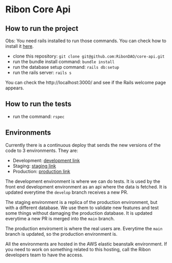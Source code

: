 # Ribon Core Api

## How to run the project

Obs: You need rails installed to run those commands. You can check how to
install it [here](https://www.howtoforge.com/tutorial/ubuntu-ruby-on-rails/).

- clone this repository: `git clone git@github.com:RibonDAO/core-api.git`
- run the bundle install command: `bundle install`
- run the database setup command: `rails db:setup`
- run the rails server: `rails s`

You can check the http://localhost:3000/ and see if the Rails welcome page appears.

## How to run the tests

- run the command: `rspec`

## Environments
Currently there is a continuous deploy that sends the new versions of the code to 3 environments.
They are:
- Development: [development link](http://dev-api.eba-fktmq9bg.us-east-1.elasticbeanstalk.com/admin)
- Staging: [staging link](https://staging-dapp-api.ribon.io/admin)
- Production: [production link](https://staging-dapp-api.ribon.io/admin)

The development environment is where we can do tests. It is used by the front end development environment
as an api where the data is fetched. It is updated everytime the `develop` branch receives a new PR.

The staging environment is a replica of the production environment, but with a different database. We use them
to validate new features and test some things without damaging the production database. It is 
updated everytime a new PR is merged into the `main` branch.

The production enviroment is where the real users are. Everytime the `main` branch is updated, so the production environment is.

All the environments are hosted in the AWS elastic beanstalk environment. If you need to work on something related to this hosting,
call the Ribon developers team to have the access.
